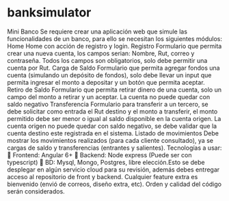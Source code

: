 # banksimulator

Mini Banco
Se requiere crear una aplicación web que simule las funcionalidades de un banco, para ello se
necesitan los siguientes módulos:
Home
Home con acción de registro y login.
Registro
Formulario que permita crear una nueva cuenta, los campos serian:
Nombre, Rut, correo y contraseña. Todos los campos son obligatorios, solo debe permitir una cuenta
por Rut.
Carga de Saldo
Formulario que permita agregar fondos una cuenta (simulando un depósito de fondos), solo debe
llevar un input que permita ingresar el monto a depositar y un botón que permita aceptar.
Retiro de Saldo
Formulario que permita retirar dinero de una cuenta, solo un campo del monto a retirar y un aceptar.
La cuenta no puede quedar con saldo negativo
Transferencia
Formulario para transferir a un tercero, se debe solicitar como entrada el Rut destino y el monto a
transferir, el monto permitido debe ser menor o igual al saldo disponible en la cuenta origen. La
cuenta origen no puede quedar con saldo negativo, se debe validar que la cuenta destino este
registrada en el sistema.
Listado de movimientos
Debe mostrar los movimientos realizados (para cada cliente consultado), ya se cargas de saldo y
transferencias (entrantes y salientes).
Tecnologías a usar:
 Frontend: Angular 6+
 Backend: Node express (Puede ser con typescript)
 BD: Mysql, Mongo, Postgres, libre elección.Esto se debe desplegar en algún servicio cloud para su revisión, además debes entregar acceso al
repositorio de front y backend.
Cualquier feature extra es bienvenido (envió de correos, diseño extra, etc).
Orden y calidad del código serán considerados.
